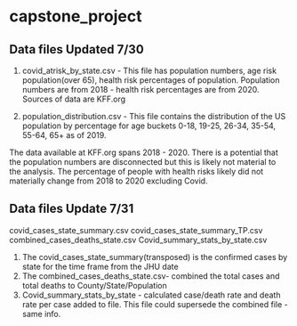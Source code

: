 # capstone_project
## Data files Updated 7/30

1.  covid_atrisk_by_state.csv  - This file has population numbers, age risk population(over 65), health risk percentages of population.   Population numbers are from 2018 - health risk percentages are from 2020.  Sources of data are KFF.org

2.  population_distribution.csv - This file contains the distribution of the US population by percentage for age buckets 0-18, 19-25, 26-34, 35-54, 55-64, 65+ as of 2019.



The data available at KFF.org spans 2018 - 2020.  There is a potential that the population numbers are disconnected but this is likely not material to the analysis.  The percentage of people with health risks likely did not materially change from 2018 to 2020 excluding Covid.

## Data files Update 7/31
covid_cases_state_summary.csv
covid_cases_state_summary_TP.csv
combined_cases_deaths_state.csv
Covid_summary_stats_by_state.csv

1. The covid_cases_state_summary(transposed) is the confirmed cases by state for the time frame from the JHU date
2. The combined_cases_deaths_state.csv- combined the total cases and total deaths to County/State/Population
3. Covid_summary_stats_by_state - calculated case/death rate and death rate per case added to file. This file could supersede the combined file - same info.

